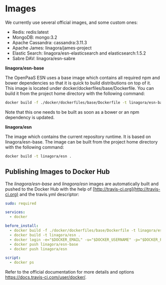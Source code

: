 # Images

We currently use several official images, and some custom ones:

- Redis: redis:latest
- MongoDB: mongo:3.2
- Apache Cassandra: cassandra:3.11.3
- Apache James: linagora/james-project
- Elastic Search: linagora/esn-elasticsearch and elasticsearch:1.5.2
- Sabre DAV: linagora/esn-sabre

**linagora/esn-base**

The OpenPaaS ESN uses a base image which contains all required npm and bower dependencies so that it is quick to build distributions on top of it.
This image is located under docker/dockerfiles/base/Dockerfile. You can build it from the project home directory with the following command:

``` sh
docker build -f ./docker/dockerfiles/base/Dockerfile -t linagora/esn-base .
```

Note that this one needs to be built as soon as a bower or an npm dependency is updated.

**linagora/esn**

The image which contains the current repository runtime. It is based on linagora/esn-base. The image can be built from the project home directory with the following command:
 
 ```sh
 docker build -t linagora/esn .
 ```

## Publishing Images to Docker Hub

The *linagora/esn-base* and *linagora/esn* images are automatically built and pushed to the Docker Hub with the help of [http://travis-ci.org](http://travis-ci.org) and the travis.yml descriptor:

```yaml
sudo: required

services:
  - docker

before_install:
  - docker build -f ./docker/dockerfiles/base/Dockerfile -t linagora/esn-base .
  - docker build -t linagora/esn .
  - docker login -e="$DOCKER_EMAIL" -u="$DOCKER_USERNAME" -p="$DOCKER_PASSWORD"
  - docker push linagora/esn-base
  - docker push linagora/esn

script:
  - docker ps
```

Refer to the official documentation for more details and options https://docs.travis-ci.com/user/docker/.
